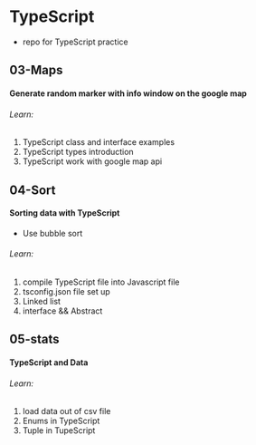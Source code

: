 # TypeScript

- repo for TypeScript practice

## 03-Maps

#### Generate random marker with info window on the google map

###### Learn:

1. TypeScript class and interface examples
2. TypeScript types introduction
3. TypeScript work with google map api

## 04-Sort

#### Sorting data with TypeScript

- Use bubble sort

###### Learn:

1. compile TypeScript file into Javascript file
2. tsconfig.json file set up
3. Linked list
4. interface && Abstract

## 05-stats

#### TypeScript and Data

###### Learn:

1. load data out of csv file
2. Enums in TypeScript
3. Tuple in TupeScript
